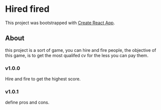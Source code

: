 # Hired fired 

This project was bootstrapped with [Create React App](https://github.com/facebook/create-react-app).

## About

this project is a sort of game, you can hire and fire people,
the objective of this game, is to get the most qualifed cv for the less you can
pay them.


### v1.0.0

Hire and fire to get the highest score.


### v1.0.1

define pros and cons.


